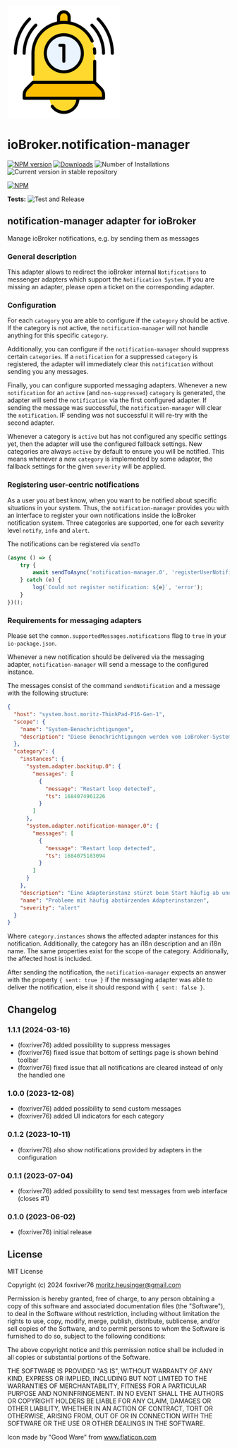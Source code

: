 ![Logo](admin/notification-manager.png)
# ioBroker.notification-manager

[![NPM version](https://img.shields.io/npm/v/iobroker.notification-manager.svg)](https://www.npmjs.com/package/iobroker.notification-manager)
[![Downloads](https://img.shields.io/npm/dm/iobroker.notification-manager.svg)](https://www.npmjs.com/package/iobroker.notification-manager)
![Number of Installations](https://iobroker.live/badges/notification-manager-installed.svg)
![Current version in stable repository](https://iobroker.live/badges/notification-manager-stable.svg)

[![NPM](https://nodei.co/npm/iobroker.notification-manager.png?downloads=true)](https://nodei.co/npm/iobroker.notification-manager/)

**Tests:** ![Test and Release](https://github.com/foxriver76/ioBroker.notification-manager/workflows/Test%20and%20Release/badge.svg)

## notification-manager adapter for ioBroker
Manage ioBroker notifications, e.g. by sending them as messages

### General description
This adapter allows to redirect the ioBroker internal `Notifications` to messenger adapters which support 
the `Notification System`. If you are missing an adapter, please open a ticket on the corresponding adapter.

### Configuration
For each `category` you are able to configure if the `category` should be active. If the category is not active,
the `notification-manager` will not handle anything for this specific `category`. 

Additionally, you can configure 
if the `notification-manager` should suppress certain `categories`. If a `notification` for a suppressed 
`category` is registered, the adapter will immediately clear this `notification` without sending you any messages.

Finally, you can configure supported messaging adapters. Whenever a new `notification` for an `active` (and `non-suppressed`) 
`category` is generated, the adapter will send the `notification` via the first configured adapter. If sending the message was
successful, the `notification-manager` will clear the `notification`. IF sending was not successful it will re-try with the second adapter.

Whenever a category is `active` but has not configured any specific settings yet, then the adapter will use the configured 
fallback settings. New categories are always `active` by default to ensure you will be notified. This means whenever a new `category`
is implemented by some adapter, the fallback settings for the given `severity` will be applied.

### Registering user-centric notifications
As a user you at best know, when you want to be notified about specific situations in your system. 
Thus, the `notification-manager` provides you with an interface to register your own notifications inside
the ioBroker notification system. Three categories are supported, one for each severity level `notify`, `info` and `alert`.

The notifications can be registered via `sendTo` 

```ts
(async () => {
    try {
        await sendToAsync('notification-manager.0', 'registerUserNotification', { category: 'notify', message: 'Your delivery has arrived' });
    } catch (e) {
        log(`Could not register notification: ${e}`, 'error');
    }
})();
```

### Requirements for messaging adapters
Please set the `common.supportedMessages.notifications` flag to `true` in your `io-package.json`.

Whenever a new notification should be delivered via the messaging adapter, `notification-manager` will send a message
to the configured instance. 

The messages consist of the command `sendNotification` and a message with the following structure: 

```json
{
  "host": "system.host.moritz-ThinkPad-P16-Gen-1",
  "scope": {
    "name": "System-Benachrichtigungen",
    "description": "Diese Benachrichtigungen werden vom ioBroker-System erfasst und weisen auf Probleme hin, die überprüft und behoben werden sollten."
  },
  "category": {
    "instances": {
      "system.adapter.backitup.0": {
        "messages": [
          {
            "message": "Restart loop detected",
            "ts": 1684074961226
          }
        ]
      },
      "system.adapter.notification-manager.0": {
        "messages": [
          {
            "message": "Restart loop detected",
            "ts": 1684075183094
          }
        ]
      }
    },
    "description": "Eine Adapterinstanz stürzt beim Start häufig ab und wurde aus diesem Grund gestoppt. Die Protokolldatei muss vor dem Neustart der Instanz überprüft werden.",
    "name": "Probleme mit häufig abstürzenden Adapterinstanzen",
    "severity": "alert"
  }
}
```

Where `category.instances` shows the affected adapter instances for this notification. 
Additionally, the category has an i18n description and an i18n name. 
The same properties exist for the scope of the category. Additionally, the affected host is included.

After sending the notification, the `notification-manager` expects an answer with the property `{ sent: true }` 
if the messaging adapter was able to deliver the notification, else it should respond with `{ sent: false }`.

## Changelog
<!--
    Placeholder for the next version (at the beginning of the line):
    ### **WORK IN PROGRESS**
-->
### 1.1.1 (2024-03-16)
* (foxriver76) added possibility to suppress messages
* (foxriver76) fixed issue that bottom of settings page is shown behind toolbar
* (foxriver76) fixed issue that all notifications are cleared instead of only the handled one

### 1.0.0 (2023-12-08)
* (foxriver76) added possibility to send custom messages
* (foxriver76) added UI indicators for each category

### 0.1.2 (2023-10-11)
* (foxriver76) also show notifications provided by adapters in the configuration

### 0.1.1 (2023-07-04)
* (foxriver76) added possibility to send test messages from web interface (closes #1)

### 0.1.0 (2023-06-02)
* (foxriver76) initial release

## License
MIT License

Copyright (c) 2024 foxriver76 <moritz.heusinger@gmail.com>

Permission is hereby granted, free of charge, to any person obtaining a copy
of this software and associated documentation files (the "Software"), to deal
in the Software without restriction, including without limitation the rights
to use, copy, modify, merge, publish, distribute, sublicense, and/or sell
copies of the Software, and to permit persons to whom the Software is
furnished to do so, subject to the following conditions:

The above copyright notice and this permission notice shall be included in all
copies or substantial portions of the Software.

THE SOFTWARE IS PROVIDED "AS IS", WITHOUT WARRANTY OF ANY KIND, EXPRESS OR
IMPLIED, INCLUDING BUT NOT LIMITED TO THE WARRANTIES OF MERCHANTABILITY,
FITNESS FOR A PARTICULAR PURPOSE AND NONINFRINGEMENT. IN NO EVENT SHALL THE
AUTHORS OR COPYRIGHT HOLDERS BE LIABLE FOR ANY CLAIM, DAMAGES OR OTHER
LIABILITY, WHETHER IN AN ACTION OF CONTRACT, TORT OR OTHERWISE, ARISING FROM,
OUT OF OR IN CONNECTION WITH THE SOFTWARE OR THE USE OR OTHER DEALINGS IN THE
SOFTWARE.

Icon made by "Good Ware" from www.flaticon.com